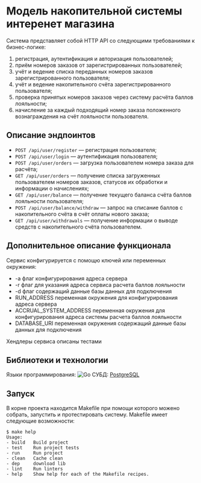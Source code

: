 # Модель накопительной системы интеренет магазина
Система представляет собой HTTP API со следующими требованиями к бизнес-логике:
1. регистрация, аутентификация и авторизация пользователей;
2. приём номеров заказов от зарегистрированных пользователей;
3. учёт и ведение списка переданных номеров заказов зарегистрированного пользователя;
4. учёт и ведение накопительного счёта зарегистрированного пользователя;
5. проверка принятых номеров заказов через систему расчёта баллов лояльности;
6. начисление за каждый подходящий номер заказа положенного вознаграждения на счёт лояльности пользователя.


## Описание эндпоинтов

* ``` POST /api/user/register ``` — регистрация пользователя;
* ``` POST /api/user/login ``` — аутентификация пользователя;
* ``` POST /api/user/orders ``` — загрузка пользователем номера заказа для расчёта;
* ``` GET /api/user/orders ``` — получение списка загруженных пользователем номеров заказов, статусов их обработки и информации о начислениях;
* ``` GET /api/user/balance ``` — получение текущего баланса счёта баллов лояльности пользователя;
* ``` POST /api/user/balance/withdraw ``` — запрос на списание баллов с накопительного счёта в счёт оплаты нового заказа;
* ``` GET /api/user/withdrawals ``` — получение информации о выводе средств с накопительного счёта пользователем.

## Дополнительное описание функционала
Сервис конфигурируется с помощю ключей или переменных окружения:
* -a флаг конфигурирования адреса сервера
* -r флаг для указания адреса сервиса расчета баллов лояльности 
* -d флаг содержащий данные базы данных для подключения
* RUN_ADDRESS переменная окружения для конфигурирования адреса сервера
* ACCRUAL_SYSTEM_ADDRESS переменная окружения для конфигурирования адреса системы расчета баллов лояльности
* DATABASE_URI переменная окружения содержащий данные базы данных для подключения 

Хендлеры сервиса описаны тестами

## Библиотеки и технологии
Языки программирования: ![Go](https://img.shields.io/badge/-Go-0E2336?style=for-the-badge&logo=Go)
СУБД: [PostgreSQL](https://img.shields.io/badge/-SQL-0E2336?style=for-the-badge&logo=postgresql)

## Запуск
В корне проекта находится Makefile при помощи которого можено собрать, запустить и протестировать систему.
Makefile имеет следующие возможности:
```
$ make help
Usage:
- build   Build project
- test    Run project tests
- run     Run project
- clean   Cache clean
- dep     download lib
- lint    Run linters
- help    Show help for each of the Makefile recipes.
```

